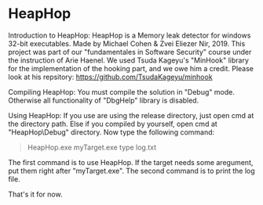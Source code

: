 # HeapHop

Introduction to HeapHop:
HeapHop is a Memory leak detector for windows 32-bit executables.
Made by Michael Cohen & Zvei Eliezer Nir, 2019.
This project was part of our "fundamentales in Software Security" course
under the instruction of Arie Haenel.
We used Tsuda Kageyu's "MinHook" library for the implementation of the hooking part, and we owe him a credit.
Please look at his repsitory: https://github.com/TsudaKageyu/minhook

Compiling HeapHop:
You must compile the solution in "Debug" mode. Otherwise all functionality of "DbgHelp" library is disabled.

Using HeapHop:
If you use are using the release directory, just open cmd at the directory path.
Else if you compiled by yourself, open cmd at "HeapHop\Debug" directory.
Now type the following command:
>HeapHop.exe myTarget.exe
>type log.txt

The first command is to use HeapHop. If the target needs some aregument, put them right after "myTarget.exe".
The second command is to print the log file.

That's it for now.
